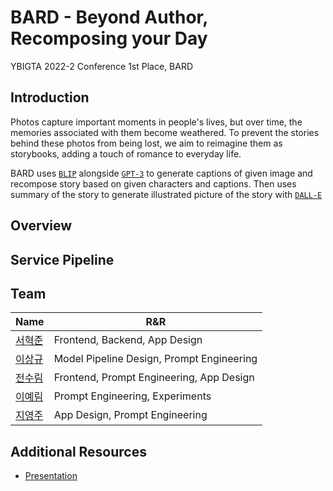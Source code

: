 # BARD - Beyond Author, Recomposing your Day
YBIGTA 2022-2 Conference 1st Place, BARD

## Introduction
Photos capture important moments in people's lives, but over time, the memories associated with them become weathered. To prevent the stories behind these photos from being lost, we aim to reimagine them as storybooks, adding a touch of romance to everyday life.

BARD uses [`BLIP`](https://github.com/salesforce/BLIP) alongside [`GPT-3`](https://openai.com/product/gpt-4) to generate captions of given image and recompose story based on given characters and captions. Then uses summary of the story to generate illustrated picture of the story with [`DALL-E`](https://openai.com/product/dall-e-2)

## Overview


## Service Pipeline


## Team
|Name| R&R |
|--|--|
| [서혁준](https://github.com/ANTARES-KOR) | Frontend, Backend, App Design |
| [이상규](https://github.com/oddqueue) | Model Pipeline Design, Prompt Engineering |
| [전수림](https://github.com/suriming) | Frontend, Prompt Engineering, App Design |
| [이예림]() | Prompt Engineering, Experiments |
| [지영주]() | App Design, Prompt Engineering |

## Additional Resources
- [Presentation](https://youtu.be/3xmZVlLqj1s)

